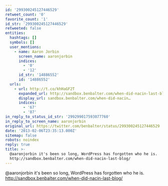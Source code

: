 ```yaml
---
id: '299300245127446529'
retweet_count: '0'
favorite_count: '1'
id_str: '299300245127446529'
retweeted: false
entities:
  hashtags: []
  symbols: []
  user_mentions:
    - name: Aaron Jorbin
      screen_name: aaronjorbin
      indices:
        - '0'
        - '12'
      id_str: '14886552'
      id: '14886552'
  urls:
    - url: http://t.co/khHaGF2T
      expanded_url: http://sandbox.benbalter.com/when-did-nacin-last-blog/
      display_url: sandbox.benbalter.com/when-did-nacin…
      indices:
        - '67'
        - '87'
in_reply_to_status_id_str: '299299017593077760'
in_reply_to_screen_name: aaronjorbin
original_url: https://twitter.com/benbalter/status/299300245127446529
date: '2013-02-06T23:35:13.000Z'
sitemap: false
robots: noindex
reply: true
title: >-
  @aaronjorbin it's been so long, WordPress has forgotten who he is.
  http://sandbox.benbalter.com/when-did-nacin-last-blog/
---
```


@aaronjorbin it's been so long, WordPress has forgotten who he is. http://sandbox.benbalter.com/when-did-nacin-last-blog/